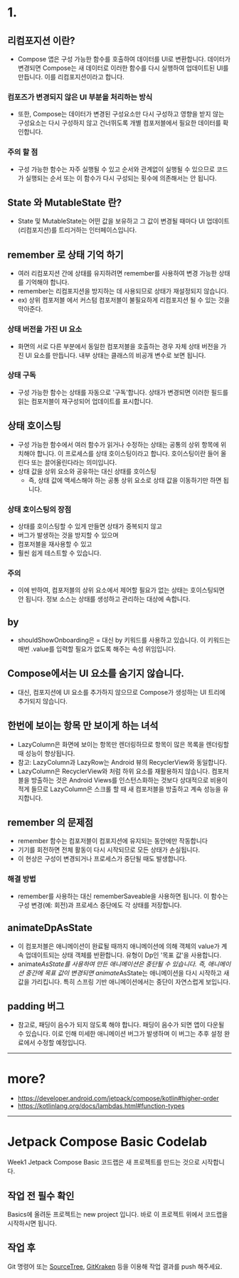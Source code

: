 # 1.

## 리컴포지션 이란?

- Compose 앱은 구성 가능한 함수를 호출하여 데이터를 UI로 변환합니다. 데이터가 변경되면 Compose는 새 데이터로 이러한 함수를 다시 실행하여 업데이트된 UI를 만듭니다. 이를 리컴포지션이라고 합니다.

### 컴포즈가 변경되지 않은 UI 부분을 처리하는 방식

- 또한, Compose는 데이터가 변경된 구성요소만 다시 구성하고 영향을 받지 않는 구성요소는 다시 구성하지 않고 건너뛰도록 개별 컴포저블에서 필요한 데이터를 확인합니다.

### 주의 할 점

- 구성 가능한 함수는 자주 실행될 수 있고 순서와 관계없이 실행될 수 있으므로 코드가 실행되는 순서 또는 이 함수가 다시 구성되는 횟수에 의존해서는 안 됩니다.

## State 와 MutableState 란?

- State 및 MutableState는 어떤 값을 보유하고 그 값이 변경될 때마다 UI 업데이트(리컴포지션)를 트리거하는 인터페이스입니다.

## remember 로 상태 기억 하기

- 여러 리컴포지션 간에 상태를 유지하려면 remember를 사용하여 변경 가능한 상태를 기억해야 합니다.
- remember는 리컴포지션을 방지하는 데 사용되므로 상태가 재설정되지 않습니다.
- ex) 상위 컴포저블 에서 커스텀 컴포저블이 불필요하게 리컴포지션 될 수 있는 것을 막아준다.

### 상태 버전을 가진 UI 요소

- 화면의 서로 다른 부분에서 동일한 컴포저블을 호출하는 경우 자체 상태 버전을 가진 UI 요소를 만듭니다. 내부 상태는 클래스의 비공개 변수로 보면 됩니다.

### 상태 구독

- 구성 가능한 함수는 상태를 자동으로 '구독'합니다. 상태가 변경되면 이러한 필드를 읽는 컴포저블이 재구성되어 업데이트를 표시합니다.

## 상태 호이스팅

- 구성 가능한 함수에서 여러 함수가 읽거나 수정하는 상태는 공통의 상위 항목에 위치해야 합니다. 이 프로세스를 상태 호이스팅이라고 합니다. 호이스팅이란 들어 올린다 또는 끌어올린다라는 의미입니다.
- 상태 값을 상위 요소와 공유하는 대신 상태를 호이스팅
  - 즉, 상태 값에 액세스해야 하는 공통 상위 요소로 상태 값을 이동하기만 하면 됩니다.
### 상태 호이스팅의 장점

- 상태를 호이스팅할 수 있게 만들면 상태가 중복되지 않고
- 버그가 발생하는 것을 방지할 수 있으며 
- 컴포저블을 재사용할 수 있고 
- 훨씬 쉽게 테스트할 수 있습니다.

### 주의

- 이에 반하여, 컴포저블의 상위 요소에서 제어할 필요가 없는 상태는 호이스팅되면 안 됩니다. 정보 소스는 상태를 생성하고 관리하는 대상에 속합니다.

## by

- shouldShowOnboarding은 = 대신 by 키워드를 사용하고 있습니다. 이 키워드는 매번 .value를 입력할 필요가 없도록 해주는 속성 위임입니다.


## Compose에서는 UI 요소를 숨기지 않습니다. 
- 대신, 컴포지션에 UI 요소를 추가하지 않으므로 Compose가 생성하는 UI 트리에 추가되지 않습니다.

## 한번에 보이는 항목 만 보이게 하는 녀석

- LazyColumn은 화면에 보이는 항목만 렌더링하므로 항목이 많은 목록을 렌더링할 때 성능이 향상됩니다.
- 참고: LazyColumn과 LazyRow는 Android 뷰의 RecyclerView와 동일합니다.
- LazyColumn은 RecyclerView와 처럼 하위 요소를 재활용하지 않습니다. 컴포저블을 방출하는 것은 Android Views를 인스턴스화하는 것보다 상대적으로 비용이 적게 들므로 LazyColumn은 스크롤 할 때 새 컴포저블을 방출하고 계속 성능을 유지합니다.

## remember 의 문제점

- remember 함수는 컴포저블이 컴포지션에 유지되는 동안에만 작동합니다
- 기기를 회전하면 전체 활동이 다시 시작되므로 모든 상태가 손실됩니다. 
- 이 현상은 구성이 변경되거나 프로세스가 중단될 때도 발생합니다.

### 해결 방법

- remember를 사용하는 대신 rememberSaveable을 사용하면 됩니다. 이 함수는 구성 변경(예: 회전)과 프로세스 중단에도 각 상태를 저장합니다.

## animateDpAsState

- 이 컴포저블은 애니메이션이 완료될 때까지 애니메이션에 의해 객체의 value가 계속 업데이트되는 상태 객체를 반환합니다. 유형이 Dp인 '목표 값'을 사용합니다.
- animate*AsState를 사용하여 만든 애니메이션은 중단될 수 있습니다. 즉, 애니메이션 중간에 목표 값이 변경되면 animate*AsState는 애니메이션을 다시
  시작하고 새 값을 가리킵니다. 특히 스프링 기반 애니메이션에서는 중단이 자연스럽게 보입니다.

## padding 버그

- 참고로, 패딩이 음수가 되지 않도록 해야 합니다. 패딩이 음수가 되면 앱이 다운될 수 있습니다. 이로 인해 미세한 애니메이션 버그가 발생하며 이 버그는 추후 설정 완료에서 수정할 예정입니다.
--------------

# more?

- https://developer.android.com/jetpack/compose/kotlin#higher-order
- https://kotlinlang.org/docs/lambdas.html#function-types


--------------

# Jetpack Compose Basic Codelab
Week1 Jetpack Compose Basic 코드랩은 새 프로젝트를 만드는 것으로 시작합니다.

## 작업 전 필수 확인
Basics에 올려둔 프로젝트는 new project 입니다. 바로 이 프로젝트 위에서 코드랩을 시작하시면 됩니다. 

## 작업 후
Git 명령어 또는 [SourceTree](https://www.sourcetreeapp.com/), [GitKraken](https://www.gitkraken.com/) 등을 이용해 작업 결과를 push 해주세요.
